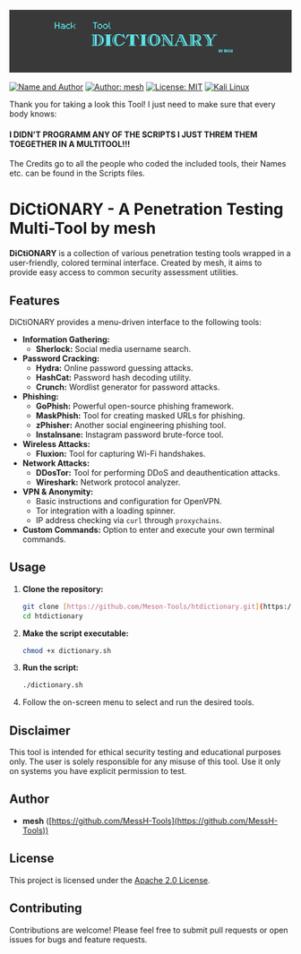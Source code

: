 ![Hack Tool Dictionary](https://github.com/MessH-Tools/htdictionary/blob/main/Images/dictionary-main.png)

[![Name and Author](https://img.shields.io/badge/DiCtiONARY_by-mesH-cyan)](https://github.com/MessH-Tools/htdictionary)
[![Author: mesh](https://img.shields.io/badge/Author-mesh-blue)](https://github.com/MessH-Tools)
[![License: MIT](https://img.shields.io/badge/License-Apache_2.0-yellow.svg)]([https://opensource.org/licenses/Apache_2.0])
[![Kali Linux](https://img.shields.io/badge/Kali_Linux-black?style=flat-square&logo=kali-linux&logoColor=white)](https://www.kali.org/)

Thank you for taking a look this Tool!
I just need to make sure that every body knows:
#### I DIDN'T PROGRAMM ANY OF THE SCRIPTS I JUST THREM THEM TOEGETHER IN A MULTITOOL!!!
The Credits go to all the people who coded the included tools, their Names etc. can be found in the Scripts files.

# DiCtiONARY - A Penetration Testing Multi-Tool by mesh


**DiCtiONARY** is a collection of various penetration testing tools wrapped in a user-friendly, colored terminal interface. Created by mesh, it aims to provide easy access to common security assessment utilities.

## Features

DiCtiONARY provides a menu-driven interface to the following tools:

* **Information Gathering:**
    * **Sherlock:** Social media username search.
* **Password Cracking:**
    * **Hydra:** Online password guessing attacks.
    * **HashCat:** Password hash decoding utility.
    * **Crunch:** Wordlist generator for password attacks.
* **Phishing:**
    * **GoPhish:** Powerful open-source phishing framework.
    * **MaskPhish:** Tool for creating masked URLs for phishing.
    * **zPhisher:** Another social engineering phishing tool.
    * **InstaInsane:** Instagram password brute-force tool.
* **Wireless Attacks:**
    * **Fluxion:** Tool for capturing Wi-Fi handshakes.
* **Network Attacks:**
    * **DDosTor:** Tool for performing DDoS and deauthentication attacks.
    * **Wireshark:** Network protocol analyzer.
* **VPN & Anonymity:**
    * Basic instructions and configuration for OpenVPN.
    * Tor integration with a loading spinner.
    * IP address checking via `curl` through `proxychains`.
* **Custom Commands:** Option to enter and execute your own terminal commands.

## Usage

1.  **Clone the repository:**
    ```bash
    git clone [https://github.com/Meson-Tools/htdictionary.git](https://github.com/Meson-Tools/htdictionary.git)
    cd htdictionary
    ```
2.  **Make the script executable:**
    ```bash
    chmod +x dictionary.sh
    ```
3.  **Run the script:**
    ```bash
    ./dictionary.sh
    ```
4.  Follow the on-screen menu to select and run the desired tools.

## Disclaimer

This tool is intended for ethical security testing and educational purposes only. The user is solely responsible for any misuse of this tool. Use it only on systems you have explicit permission to test.

## Author

* **mesh** ([https://github.com/MessH-Tools](https://github.com/MessH-Tools))

## License

This project is licensed under the [Apache 2.0 License](LICENSE.txt).

## Contributing

Contributions are welcome! Please feel free to submit pull requests or open issues for bugs and feature requests.

